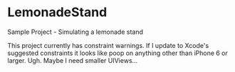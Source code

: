 # LemonadeStand
Sample Project - Simulating a lemonade stand

This project currently has constraint warnings. If I update to Xcode's suggested constraints it looks like poop on anything other than iPhone 6 or larger. Ugh. Maybe I need smaller UIViews...